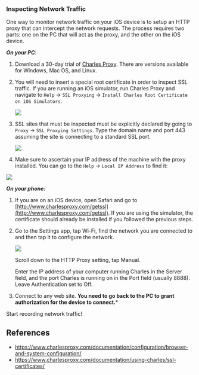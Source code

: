 ### Inspecting Network Traffic

One way to monitor network traffic on your iOS device is to  setup an HTTP proxy that can intercept the network requests.  The process requires two parts: one on the PC that will act as the proxy, and the other on the iOS device.

***On your PC***:

1. Download a 30-day trial of [Charles Proxy](https://www.charlesproxy.com/download/).  There are versions available for Windows, Mac OS, and Linux.

2. You will need to insert a special root certificate in order to inspect SSL traffic.  If you are running an iOS simulator, run Charles Proxy and navigate to `Help` -> `SSL Proxying` -> `Install Charles Root Certificate on iOS Simulators`.

     <img src="http://imgur.com/Ac5QR0x.png"/>

3. SSL sites that must be inspected must be explicitly declared by going to `Proxy` -> `SSL Proxying Settings`.  Type the domain name and port 443 assuming the site is connecting to a standard SSL port.

     <img src="http://imgur.com/YXTqq93.png"/>

4. Make sure to ascertain your IP address of the machine with the proxy installed.  You can go to the `Help` -> `Local IP Address` to find it:

<img src="http://imgur.com/AwbbEwA.png"/>

***On your phone:***

1. If you are on an iOS device, open Safari and go to [http://www.charlesproxy.com/getssl](http://www.charlesproxy.com/getssl).  If you are using the simulator, the certificate should already be installed if you followed the previous steps.

2. Go to the Settings app, tap Wi-Fi, find the network you are connected to and then tap it to configure the network. 

   <img src="http://imgur.com/8KUEzr1.png"/>

   Scroll down to the HTTP Proxy setting, tap Manual. 

   Enter the IP address of your computer running Charles in the Server field, and the port Charles is running on in the Port field (usually 8888). Leave Authentication set to Off.
     
3. Connect to any web site.  **You need to go back to the PC to grant authorization for the device to connect.***

Start recording network traffic!

## References

* <https://www.charlesproxy.com/documentation/configuration/browser-and-system-configuration/>
* <https://www.charlesproxy.com/documentation/using-charles/ssl-certificates/>
